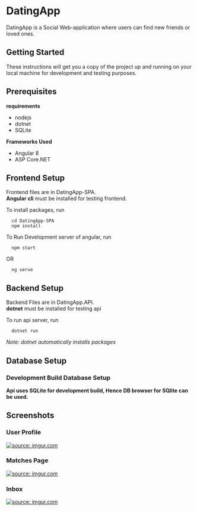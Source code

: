 # DatingApp
DatingApp is a Social Web-application where users can find new friends or loved ones.

## Getting Started
These instructions will get you a copy of the project up and running on your local machine for development and testing purposes.

## Prerequisites

**requirements**
* nodejs
* dotnet
* SQLite

**Frameworks Used**
* Angular 8
* ASP Core.NET

## Frontend Setup
Frontend files are in DatingApp-SPA. <br>
**Angular cli** must be installed for testing frontend.

To install packages, run
```
  cd DatingApp-SPA
  npm install
```

To Run Development server of angular, run
```
  npm start
```
OR
```
  ng serve
```

## Backend Setup
Backend Files are in DatingApp.API. <br>
**dotnet** must be installed for testing api

To run api server, run
```
  dotnet run
```
*Note: dotnet automatically installs packages*

## Database Setup
### Development Build Database Setup
**Api uses SQLite for development build, Hence DB browser for SQlite can be used.**

## Screenshots

### User Profile
<a href="https://imgur.com/NO58QRP"><img src="https://i.imgur.com/NO58QRP.png" title="source: imgur.com" /></a>
     
### Matches Page
<a href="https://imgur.com/h1ePx6x"><img src="https://i.imgur.com/h1ePx6x.png" title="source: imgur.com" /></a>
     
### Inbox
<a href="https://imgur.com/G2W8hOi"><img src="https://i.imgur.com/G2W8hOi.png" title="source: imgur.com" /></a>

